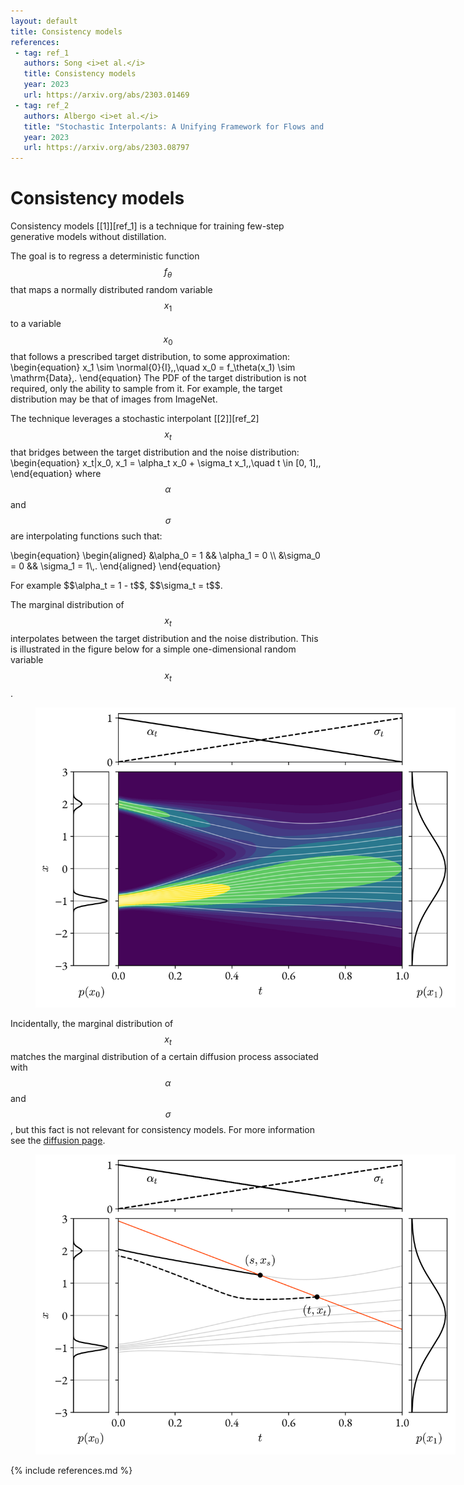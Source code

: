 ```yaml
---
layout: default
title: Consistency models
references:
 - tag: ref_1
   authors: Song <i>et al.</i>
   title: Consistency models
   year: 2023
   url: https://arxiv.org/abs/2303.01469
 - tag: ref_2
   authors: Albergo <i>et al.</i>
   title: "Stochastic Interpolants: A Unifying Framework for Flows and Diffusions"
   year: 2023
   url: https://arxiv.org/abs/2303.08797
---
```


# Consistency models

Consistency models [[1]][ref_1] is a technique for training few-step generative
models without distillation.

The goal is to regress a deterministic function $$f_\theta$$ that maps a
normally distributed random variable $$x_1$$ to a variable $$x_0$$ that follows
a prescribed target distribution, to some approximation:
\begin{equation}
x_1 \sim \normal{0}{I}\,,\quad  x_0 = f_\theta(x_1) \sim \mathrm{Data}\,.
\end{equation}
The PDF of the target distribution is not required, only the ability to sample
from it. For example, the target distribution may be that of images from ImageNet.

The technique leverages a stochastic interpolant [[2]][ref_2]  $$x_t$$ that
bridges between the target distribution and the noise distribution:
\begin{equation}
x_t|x_0, x_1 = \alpha_t x_0 + \sigma_t x_1\,,\quad t \in [0, 1]\,,
\end{equation}
where $$\alpha$$ and $$\sigma$$ are interpolating functions such that:
<p>
\begin{equation}
\begin{aligned}
&\alpha_0 = 1 && \alpha_1 = 0 \\
&\sigma_0 = 0 && \sigma_1 = 1\,.
\end{aligned}
\end{equation}
</p>
For example $$\alpha_t = 1 - t$$, $$\sigma_t = t$$.

The marginal distribution of $$x_t$$ interpolates between the target
distribution and the noise distribution. This is illustrated in the figure below
for a simple one-dimensional random variable $$x_t$$.
<figure>
<img src="probability_flow.png"
     alt="Example of proability flow reverse process"
     style="max-width:7in"/>
</figure>

Incidentally, the marginal distribution of $$x_t$$ matches the marginal
distribution of a certain diffusion process associated with $$\alpha$$ and
$$\sigma$$, but this fact is not relevant for consistency models. For more
information see the [diffusion page](/pages/diffusion).

<figure>
<img src="consistency_model_integration.svg"
     alt="One step of the inductive process"
     style="max-width:7in"/>
</figure>

{% include references.md %}
